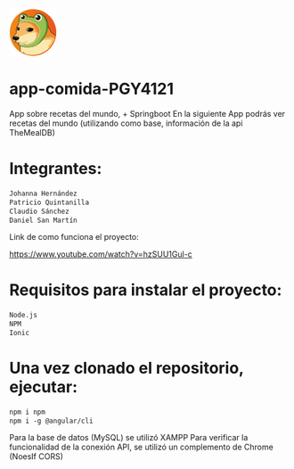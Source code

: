 ![Cheems](https://raw.githubusercontent.com/AntaresAnton/app-comida-PGY4121/main/src/assets/img/user-cheems.png)


# app-comida-PGY4121
App sobre recetas del mundo, + Springboot
En la siguiente App podrás ver recetas del mundo (utilizando como base, información de la api TheMealDB)

# Integrantes:
    Johanna Hernández
    Patricio Quintanilla
    Claudio Sánchez
    Daniel San Martín

Link de como funciona el proyecto:

https://www.youtube.com/watch?v=hzSUU1Gul-c

# Requisitos para instalar el proyecto:

    Node.js
    NPM
    Ionic

# Una vez clonado el repositorio, ejecutar:

    npm i npm
    npm i -g @angular/cli

Para la base de datos (MySQL) se utilizó XAMPP
Para verificar la funcionalidad de la conexión API, se utilizó un complemento de Chrome (NoesIf CORS)